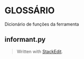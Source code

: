 ﻿# GLOSSÁRIO

Dicionário de funções da ferramenta

## informant.py



> Written with [StackEdit](https://stackedit.io/).
